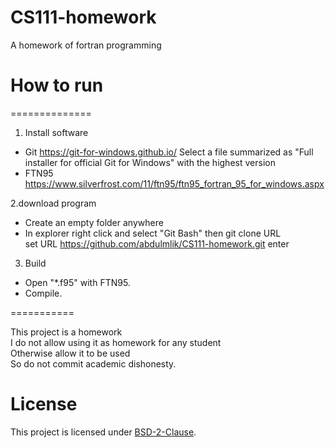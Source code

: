 # CS111-homework

A homework of fortran programming

# How to run
==============

1. Install software


- Git https://git-for-windows.github.io/ Select a file summarized as "Full installer for official Git for Windows"
with the highest version
- FTN95 <br />
   https://www.silverfrost.com/11/ftn95/ftn95_fortran_95_for_windows.aspx
   
   
2.download program


- Create an empty folder anywhere
- In explorer right click and select "Git Bash" then git clone URL <br />
 set URL https://github.com/abdulmlik/CS111-homework.git
 enter


3. Build


- Open "*.f95" with FTN95.
- Compile.

===========


This project is a homework <br />
I do not allow using it as homework for any student <br />
Otherwise allow it to be used <br />
So do not commit academic dishonesty. <br />


# License

This project is licensed under [BSD-2-Clause][b].


[b]: https://github.com/abdulmlik/simple-lexical-scanner/blob/master/LICENSE
